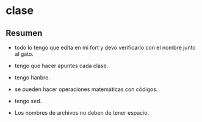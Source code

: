 # clase

## Resumen 

- todo lo tengo que edita en mi fort y devo verificarlo con el nombre junto al gato.

- tengo que hacer apuntes cada clase.

- tengo hanbre.

- se pueden hacer operaciones matemáticas con códigos.

- tengo sed.

- Los nombres de archivos no deben de tener espacio. 

